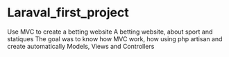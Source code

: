 # Laraval_first_project
Use MVC to create a betting website
A betting website, about sport and statiques
The goal was to know how MVC work, how using php artisan and create automatically Models, Views and Controllers

